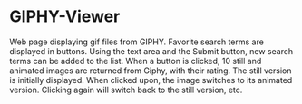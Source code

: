 # GIPHY-Viewer
Web page displaying gif files from GIPHY.
Favorite search terms are displayed in buttons. Using the text area and the Submit button, new search terms can be added to the list. 
When a button is clicked, 10 still and animated images are returned from Giphy, with their rating. The still version is initially displayed. When clicked upon, the image switches to its animated version. Clicking again will switch back to the still version, etc.
